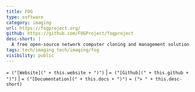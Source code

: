 ```yaml
---
title: FOG
type: software
category: imaging
url: https://fogproject.org/
github: https://github.com/FOGProject/fogproject
desc-short: |
  A free open-source network computer cloning and management solution
tags: tech/imaging tech/imaging/fog
visibility: public
---
```

`= ("[Website](" + this.website + ")")` |  `= ("[Github](" + this.github + ")")` | `= ("[Documentation](" + this.docs + ")")`
`= ("> " + this.desc-short)`